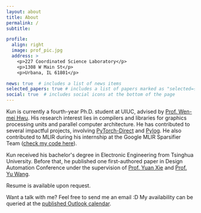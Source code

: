 ```yaml
---
layout: about
title: About
permalink: /
subtitle: 

profile:
  align: right
  image: prof_pic.jpg
  address: >
    <p>227 Coordinated Science Laboratory</p>
    <p>1308 W Main St</p>
    <p>Urbana, IL 61801</p>

news: true  # includes a list of news items
selected_papers: true # includes a list of papers marked as "selected={true}"
social: true  # includes social icons at the bottom of the page
---
```



Kun is currently a fourth-year Ph.D. student at UIUC, advised by [Prof. Wen-mei Hwu](https://en.wikipedia.org/wiki/Wen-mei_Hwu). His research interest lies in compilers and libraries for graphics processing units and parallel computer architecture. He has contributed to several impactful projects, involving [PyTorch-Direct](https://github.com/K-Wu/pytorch-direct_dgl) and [Pylog](https://github.com/hst10/pylog). He also contributed to MLIR during his internship at the Google MLIR Sparsifier Team ([check my code here](https://reviews.llvm.org/p/K-Wu/)).

Kun received his bachelor's degree in Electronic Engineering from Tsinghua University. Before that, he published one first-authored paper in Design Automation Conference under the supervision of [Prof. Yuan Xie](https://web.ece.ucsb.edu/~yuanxie/Personal.html) and [Prof. Yu Wang](http://nics.ee.tsinghua.edu.cn/people/wangyu/).

Resume is available upon request.

Want a talk with me? Feel free to send me an email :D My availability can be queried at the [published Outlook calendar](https://outlook.office365.com/calendar/published/92e7b86fb04446e6845888477b264fa8@illinois.edu/30a2e22ab4254515a138626eb10c5cca1829245686022576514/calendar.html).